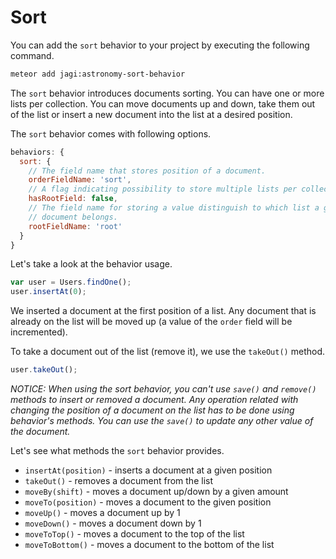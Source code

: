 # Sort

You can add the `sort` behavior to your project by executing the following command.

```sh
meteor add jagi:astronomy-sort-behavior
```

The `sort` behavior introduces documents sorting. You can have one or more lists per collection. You can move documents up and down, take them out of the list or insert a new document into the list at a desired position.

The `sort` behavior comes with following options.

```js
behaviors: {
  sort: {
    // The field name that stores position of a document.
    orderFieldName: 'sort',
    // A flag indicating possibility to store multiple lists per collection.
    hasRootField: false,
    // The field name for storing a value distinguish to which list a given
    // document belongs.
    rootFieldName: 'root'
  }
}
```

Let's take a look at the behavior usage.

```js
var user = Users.findOne();
user.insertAt(0);
```

We inserted a document at the first position of a list. Any document that is already on the list will be moved up (a value of the `order` field will be incremented).

To take a document out of the list (remove it), we use the `takeOut()` method.

```js
user.takeOut();
```

*NOTICE: When using the sort behavior, you can't use `save()` and `remove()` methods to insert or removed a document. Any operation related with changing the position of a document on the list has to be done using behavior's methods. You can use the `save()` to update any other value of the document.*

Let's see what methods the `sort` behavior provides.

- `insertAt(position)` - inserts a document at a given position
- `takeOut()` - removes a document from the list
- `moveBy(shift)` - moves a document up/down by a given amount
- `moveTo(position)` - moves a document to the given position
- `moveUp()` - moves a document up by 1
- `moveDown()` - moves a document down by 1
- `moveToTop()` - moves a document to the top of the list
- `moveToBottom()` - moves a document to the bottom of the list